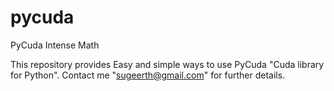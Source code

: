 pycuda
======

PyCuda Intense Math 

This repository provides Easy and simple ways to use PyCuda "Cuda library for Python". Contact me "sugeerth@gmail.com" for further details. 
